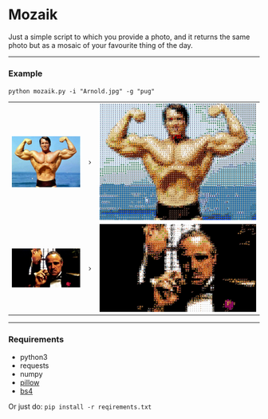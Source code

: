 # Mozaik

Just a simple script to which you provide a photo, and it returns the same photo but as a mosaic of your favourite thing of the day.

------

### Example
`python mozaik.py -i "Arnold.jpg" -g "pug"`

<!-- 

<img src="original_images/Arnold2.jpg" alt="Arnold" width=40% align='left'/> 
<img src="example_images/right_arrow.svg" alt="ra" width=5% align='center'/> 
<img src="example_images/Arnold2_mozaikd.jpg" alt="Arnold_mozaik" width=55% align='right'/> 


<img src="original_images/Godfather.jpg" alt="Arnold" width=40% align='left'/> 
<img src="example_images/right_arrow.svg" alt="ra" width=5% align='center'/>  
<img src="example_images/Godfather_mozaikd.jpg" alt="Arnold_mozaik" width=55% align='right'/> 
 -->



<table>
<!-- <caption>2x2 images in a table</caption> -->
<colgroup>
<col width="30%" />
<col width="5%" />
<col width="65%" />
</colgroup>
<!-- <tbody> -->
<tr>
<td align="center"><img src="original_images/Arnold2.jpg" alt="" /></td>
<td align="center"><img src="example_images/r.png" alt="" /></td>
<td align="center"><img src="example_images/Arnold2_mozaikd.jpg" alt="" /></td>
</tr>
<tr>
<td align="center"><img src="original_images/Godfather.jpg" alt=""  /></td>
<td align="center"><img src="example_images/r.png" alt="" /></td>
<td align="center"><img src="example_images/Godfather_mozaikd.jpg" alt=""  /></td>
</tr>
<!-- </tbody> -->
</table>



------

### Requirements
- python3
- requests
- numpy
- [pillow](https://pillow.readthedocs.io/en/latest/)
- [bs4](https://www.crummy.com/software/BeautifulSoup/bs4/doc/)

Or just do:
`pip install -r reqirements.txt`
